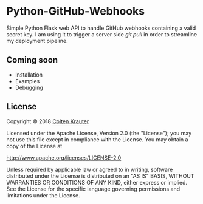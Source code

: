 # Python-GitHub-Webhooks


Simple Python Flask web API to handle GitHub webhooks containing a valid secret key. I am using it to trigger a server side _git pull_ in order to streamline my deployment pipeline.

## Coming soon
- Installation
- Examples
- Debugging

## License

   Copyright &copy; 2018 [Colten Krauter](mailto:coltenkrauter@gmail.com)

   Licensed under the Apache License, Version 2.0 (the "License");
   you may not use this file except in compliance with the License.
   You may obtain a copy of the License at

   http://www.apache.org/licenses/LICENSE-2.0

   Unless required by applicable law or agreed to in writing,
   software distributed under the License is distributed on an
   "AS IS" BASIS, WITHOUT WARRANTIES OR CONDITIONS OF ANY
   KIND, either express or implied.  See the License for the
   specific language governing permissions and limitations
   under the License.
